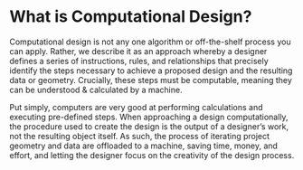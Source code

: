 # What is Computational Design?

Computational design is not any one algorithm or off-the-shelf process you can apply. Rather, we describe it as an approach whereby a designer defines a series of instructions, rules, and relationships that precisely identify the steps necessary to achieve a proposed design and the resulting data or geometry. Crucially, these steps must be computable, meaning they can be understood & calculated by a machine. 

Put simply, computers are very good at performing calculations and executing pre-defined steps. When approaching a design computationally, the procedure used to create the design is the output of a designer’s work, not the resulting object itself. As such, the process of iterating project geometry and data are offloaded to a machine, saving time, money, and effort, and letting the designer focus on the creativity of the design process.

